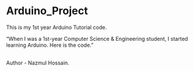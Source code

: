 # Arduino_Project

This is my 1st year Arduino Tutorial code.

“When I was a 1st-year Computer Science & Engineering student, I started learning Arduino. Here is the code.”

<br>
Author - Nazmul Hossain.
